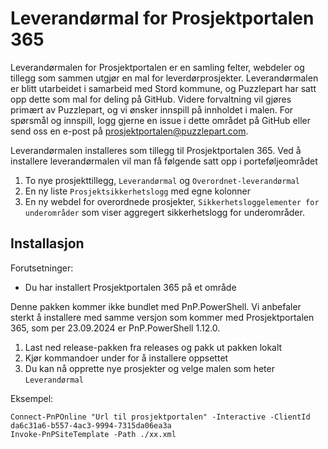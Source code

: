 # Leverandørmal for Prosjektportalen 365

Leverandørmalen for Prosjektportalen er en samling felter, webdeler og tillegg som sammen utgjør en mal for leverdørprosjekter. Leverandørmalen er blitt utarbeidet i samarbeid med Stord kommune, og Puzzlepart har satt opp dette som mal for deling på GitHub. Videre forvaltning vil gjøres primært av Puzzlepart, og vi ønsker innspill på innholdet i malen. For spørsmål og innspill, logg gjerne en issue i dette området på GitHub eller send oss en e-post på <prosjektportalen@puzzlepart.com>.

Leverandørmalen installeres som tillegg til Prosjektportalen 365. Ved å installere leverandørmalen vil man få følgende satt opp i porteføljeområdet

1. To nye prosjekttillegg, `Leverandørmal` og `Overordnet-leverandørmal`
2. En ny liste `Prosjektsikkerhetslogg` med egne kolonner
3. En ny webdel for overordnede prosjekter, `Sikkerhetsloggelementer for underområder` som viser aggregert sikkerhetslogg for underområder.

## Installasjon

Forutsetninger:

- Du har installert Prosjektportalen 365 på et område

Denne pakken kommer ikke bundlet med PnP.PowerShell. Vi anbefaler sterkt å installere med samme versjon som kommer med Prosjektportalen 365, som per 23.09.2024 er PnP.PowerShell 1.12.0.

1. Last ned release-pakken fra releases og pakk ut pakken lokalt
2. Kjør kommandoer under for å installere oppsettet
3. Du kan nå opprette nye prosjekter og velge malen som heter `Leverandørmal`

Eksempel:

```pwsh
Connect-PnPOnline "Url til prosjektportalen" -Interactive -ClientId da6c31a6-b557-4ac3-9994-7315da06ea3a 
Invoke-PnPSiteTemplate -Path ./xx.xml
```
